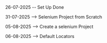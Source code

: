26-07-2025 -- Set Up Done

31-07-2025 --> Selenium Project from Scratch

05-08-2025 --> Create a selenium Project

06-08-2025 --> Default Locators
